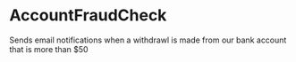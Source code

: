 # AccountFraudCheck

Sends email notifications when a withdrawl is made from our bank account that is more than $50
